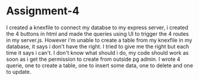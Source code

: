 # Assignment-4

I created a knexfile to connect my databse to my express server, i created the 4 buttons in html and made the queries using UI to trigger the 4 routes in my server.js. However i'm unable to create a table from my knexfile in my database, it says i don't have the right. I tried to give me the right but each time it says i can't. I don't know what should i do, my code should work as soon as i get the permission to create from outside pg admin. I wrote 4 querie, one to create a table, one to insert some data, one to delete and one to update.
